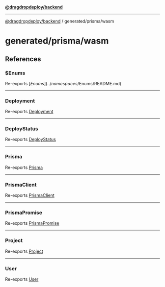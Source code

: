 [**@dragdropdeploy/backend**](../../../README.md)

***

[@dragdropdeploy/backend](../../../README.md) / generated/prisma/wasm

# generated/prisma/wasm

## References

### $Enums

Re-exports [$Enums](../namespaces/$Enums/README.md)

***

### Deployment

Re-exports [Deployment](../type-aliases/Deployment.md)

***

### DeployStatus

Re-exports [DeployStatus](../variables/DeployStatus.md)

***

### Prisma

Re-exports [Prisma](../namespaces/Prisma/README.md)

***

### PrismaClient

Re-exports [PrismaClient](../classes/PrismaClient.md)

***

### PrismaPromise

Re-exports [PrismaPromise](../type-aliases/PrismaPromise.md)

***

### Project

Re-exports [Project](../type-aliases/Project.md)

***

### User

Re-exports [User](../type-aliases/User.md)

